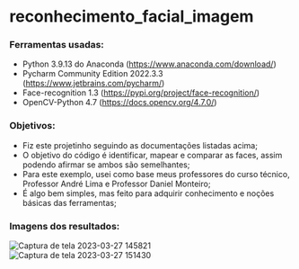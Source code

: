 # reconhecimento_facial_imagem

### Ferramentas usadas:

- Python 3.9.13 do Anaconda (https://www.anaconda.com/download/)
- Pycharm Community Edition 2022.3.3 (https://www.jetbrains.com/pycharm/)
- Face-recognition 1.3 (https://pypi.org/project/face-recognition/)
- OpenCV-Python 4.7 (https://docs.opencv.org/4.7.0/)

### Objetivos:
- Fiz este projetinho seguindo as documentações listadas acima;
- O objetivo do código é identificar, mapear e comparar as faces, assim podendo afirmar se ambos são semelhantes;
- Para este exemplo, usei como base meus professores do curso técnico, Professor André Lima e Professor Daniel Monteiro;
- É algo bem simples, mas feito para adquirir conhecimento e noções básicas das ferramentas;

### Imagens dos resultados:


![Captura de tela 2023-03-27 145821](https://github.com/gabrielddrs/reconhecimento_facial_imagem/assets/105561645/237576ae-1c57-4606-9459-1f5098d0b9eb)
![Captura de tela 2023-03-27 151430](https://github.com/gabrielddrs/reconhecimento_facial_imagem/assets/105561645/d80157b9-b22e-4396-8ea9-b87823de001c)
